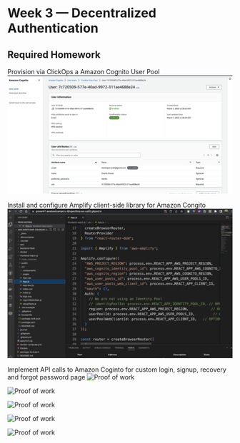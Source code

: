 # Week 3 — Decentralized Authentication

## Required Homework

Provision via ClickOps a Amazon Cognito User Pool
![Proof of work](assets%20week%203/Cognito%20verification%20week%203.png)


Install and configure Amplify client-side library for Amazon Congito
![Proof of work](assets%20week%203/Configure%20AWS%20Amplify%20week.png)

Implement API calls to Amazon Coginto for custom login, signup, recovery and forgot password page
![Proof of work]()



![Proof of work]()



![Proof of work]()




![Proof of work]()



![Proof of work]()
